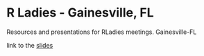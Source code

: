 # R Ladies - Gainesville, FL
Resources and presentations for RLadies meetings. Gainesville-FL

link to the [slides](https://github.com/javirudolph/short-tutorials/blob/master/packages/apr29presentation.html)
